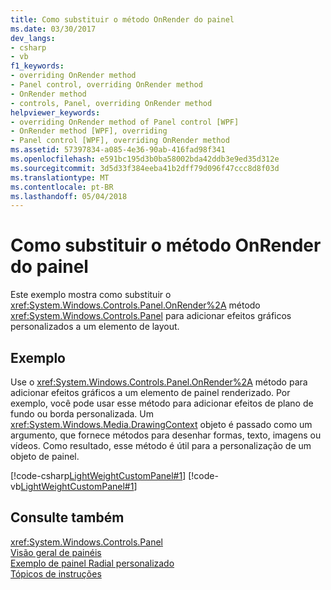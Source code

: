 ```yaml
---
title: Como substituir o método OnRender do painel
ms.date: 03/30/2017
dev_langs:
- csharp
- vb
f1_keywords:
- overriding OnRender method
- Panel control, overriding OnRender method
- OnRender method
- controls, Panel, overriding OnRender method
helpviewer_keywords:
- overriding OnRender method of Panel control [WPF]
- OnRender method [WPF], overriding
- Panel control [WPF], overriding OnRender method
ms.assetid: 57397834-a085-4e36-90ab-416fad98f341
ms.openlocfilehash: e591bc195d3b0ba58002bda42ddb3e9ed35d312e
ms.sourcegitcommit: 3d5d33f384eeba41b2dff79d096f47ccc8d8f03d
ms.translationtype: MT
ms.contentlocale: pt-BR
ms.lasthandoff: 05/04/2018
---
```

# <a name="how-to-override-the-panel-onrender-method"></a>Como substituir o método OnRender do painel
Este exemplo mostra como substituir o <xref:System.Windows.Controls.Panel.OnRender%2A> método <xref:System.Windows.Controls.Panel> para adicionar efeitos gráficos personalizados a um elemento de layout.  
  
## <a name="example"></a>Exemplo  
 Use o <xref:System.Windows.Controls.Panel.OnRender%2A> método para adicionar efeitos gráficos a um elemento de painel renderizado. Por exemplo, você pode usar esse método para adicionar efeitos de plano de fundo ou borda personalizada. Um <xref:System.Windows.Media.DrawingContext> objeto é passado como um argumento, que fornece métodos para desenhar formas, texto, imagens ou vídeos. Como resultado, esse método é útil para a personalização de um objeto de painel.  
  
 [!code-csharp[LightWeightCustomPanel#1](../../../../samples/snippets/csharp/VS_Snippets_Wpf/LightWeightCustomPanel/CSharp/OffsetPanel.cs#1)]
 [!code-vb[LightWeightCustomPanel#1](../../../../samples/snippets/visualbasic/VS_Snippets_Wpf/LightWeightCustomPanel/visualbasic/offsetpanel.vb#1)]  
  
## <a name="see-also"></a>Consulte também  
 <xref:System.Windows.Controls.Panel>  
 [Visão geral de painéis](../../../../docs/framework/wpf/controls/panels-overview.md)  
 [Exemplo de painel Radial personalizado](http://go.microsoft.com/fwlink/?LinkID=159982)  
 [Tópicos de instruções](../../../../docs/framework/wpf/controls/panel-how-to-topics.md)
